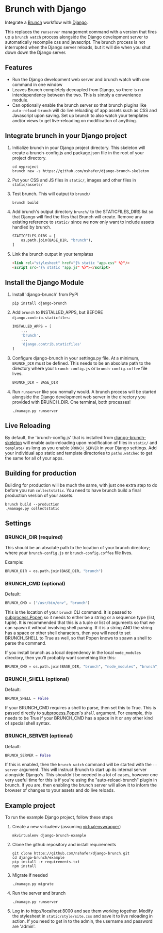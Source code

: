 Brunch with Django
==================

Integrate a [Brunch](http://brunch.io/) workflow with [Django](https://www.djangoproject.com/).

This replaces the `runserver` management command with a version that fires up a `brunch watch` process alongside the
Django development server to automatically recompile css and javascript. The brunch process is not interrupted when
the Django server reloads, but it will die when you shut down down the Django server.


Features
--------

- Run the Django development web server and brunch watch with one command in one window
- Leaves Brunch completely decoupled from Django, so there is no interdependency between the two. This is simply a
convenience module.
- Can optionally enable the brunch server so that brunch plugins like `auto-reload-brunch` will do live reloading of
app assets such as CSS and Javascript upon saving. Set up brunch to also watch your templates and/or views to get
live-reloading on modification of anything.


Integrate brunch in your Django project
---------------------------------------

1. Initialize brunch in your Django project directory. This skeleton will create a brunch-config.js and package.json
file in the root of your project directory.

    ```
    cd myproject
    brunch new -s https://github.com/nshafer/django-brunch-skeleton
    ```

2. Put your CSS and JS files in `static/`, images and other files in `static/assets/`

3. Test brunch. This will output to `brunch/`

    ```
    brunch build
    ```

4. Add brunch's output directory `brunch/` to the STATICFILES_DIRS list so that Django will find the files that Brunch
will create. Remove any existing reference to `static/` since we now only want to include assets handled by brunch.

    ```python
    STATICFILES_DIRS = [
        os.path.join(BASE_DIR, "brunch"),
    ]
    ```

5. Link the brunch output in your templates

    ```html
    <link rel="stylesheet" href="{% static "app.css" %}"/>
    <script src="{% static "app.js" %}"></script>
    ```


Install the Django Module
-------------------------

1. Install 'django-brunch' from PyPI

    ```
    pip install django-brunch
    ```
    
2. Add `brunch` to INSTALLED_APPS, but BEFORE `django.contrib.staticfiles`:

    ```python
    INSTALLED_APPS = [
        ...
        'brunch',
        ...
        'django.contrib.staticfiles'
    ]
    ```

3. Configure django-brunch in your settings.py file. At a minimum, `BRUNCH_DIR` must be defined. This needs to be an
absolute path to the directory where your `brunch-config.js` or `brunch-config.coffee` file lives.

    ```python
    BRUNCH_DIR = BASE_DIR
    ```
    
4. Run `runserver` like you normally would. A brunch process will be started alongside the Django development web server
in the directory you provided with BRUNCH_DIR. One terminal, both processes!

    ```
    ./manage.py runserver
    ```


Live Reloading
--------------

By default, the 'brunch-config.js' that is installed from
[django-brunch-skeleton](https://github.com/nshafer/django-brunch-skeleton)
will enable auto-reloading upon modification of files in `static/` and `template/` as long as you enable
`BRUNCH_SERVER` in your Django settings.
Add your individual app static and template directories to `paths.watched` to get the same for all of your apps.


Building for production
-----------------------

Building for production will be much the same, with just one extra step to do before you run `collectstatic`. You need
to have brunch build a final production version of your assets.

```
brunch build --production
./manage.py collectstatic
```


Settings
--------

### BRUNCH_DIR (required)

This should be an absolute path to the location of your brunch directory; where your `brunch-config.js` or
`brunch-config.coffee` file lives.

Example:

```python
BRUNCH_DIR = os.path.join(BASE_DIR, "brunch")
```

### BRUNCH_CMD (optional)

Default:

```python
BRUNCH_CMD = ("/usr/bin/env", "brunch")
```

This is the location of your `brunch` CLI command. It is passed to
[subprocess.Popen](https://docs.python.org/3.4/library/subprocess.html#popen-constructor) so it needs to either be a
string or a sequence type (list, tuple). It is recommended that this is a tuple or list of arguments so that
we can spawn it without involving shell parsing. If it is a string AND the string has a space or other shell characters,
then you will need to set BRUNCH_SHELL to True as well, so that Popen knows to spawn a shell to parse the command.

If you install brunch as a local dependency in the local `node_modules` directory, then you'll probably want something
like this:

```python
BRUNCH_CMD = os.path.join(BASE_DIR, "brunch", "node_modules", "brunch", "bin", "brunch")
```

### BRUNCH_SHELL (optional)

Default:

```python
BRUNCH_SHELL = False
```

If your BRUNCH_CMD requires a shell to parse, then set this to True. This is passed directly to
[subprocess.Popen](https://docs.python.org/3.4/library/subprocess.html#popen-constructor)'s `shell` argument. For
example, this needs to be True if your BRUNCH_CMD has a space in it or any other kind of special shell syntax.

### BRUNCH_SERVER (optional)

Default:

```python
BRUNCH_SERVER = False
```

If this is enabled, then the `brunch watch` command will be started with the `--server` argument. This will instruct
Brunch to start up its internal server alongside Django's. This shouldn't be needed in a lot of cases, however one very
useful time for this is if you're using the "auto-reload-brunch" plugin in brunch. If you are, then enabling the brunch
server will allow it to inform the browser of changes to your assets and do live reloads.


Example project
---------------

To run the example Django project, follow these steps

1. Create a new virtualenv (assuming [virtualenvwrapper](https://virtualenvwrapper.readthedocs.org/en/latest/))

    ```
    mkvirtualenv django-brunch-example
    ```

2. Clone the github repository and install requirements

    ```
    git clone https://github.com/nshafer/django-brunch.git
    cd django-brunch/example
    pip install -r requirements.txt
    npm install
    ```

3. Migrate if needed

    ```
    ./manage.py migrate
    ```

4. Run the server and brunch

    ```
    ./manage.py runserver
    ```

5. Log in to http://localhost:8000 and see them working together. Modify the stylesheet in `static/style/site.css` and
save it to live reloading in action. If you need to get in to the admin, the username and password are 'admin'.

